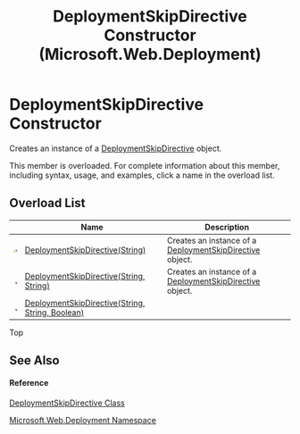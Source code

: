 ﻿---
title: DeploymentSkipDirective Constructor  (Microsoft.Web.Deployment)
TOCTitle: DeploymentSkipDirective Constructor
ms:assetid: Overload:Microsoft.Web.Deployment.DeploymentSkipDirective.#ctor
ms:mtpsurl: https://msdn.microsoft.com/en-us/library/microsoft.web.deployment.deploymentskipdirective.deploymentskipdirective(v=VS.90)
ms:contentKeyID: 20209034
ms.date: 05/02/2012
mtps_version: v=VS.90
f1_keywords:
- Microsoft.Web.Deployment.DeploymentSkipDirective.DeploymentSkipDirective
- Microsoft.Web.Deployment.DeploymentSkipDirective.#ctor
dev_langs:
- CSharp
- JScript
- VB
---

# DeploymentSkipDirective Constructor

Creates an instance of a [DeploymentSkipDirective](deploymentskipdirective-class-microsoft-web-deployment.md) object.

This member is overloaded. For complete information about this member, including syntax, usage, and examples, click a name in the overload list.

## Overload List

<table>
<thead>
<tr class="header">
<th> </th>
<th>Name</th>
<th>Description</th>
</tr>
</thead>
<tbody>
<tr class="odd">
<td><img src="images/Dd565996.protmethod(en-us,VS.90).gif" title="Protected method" alt="Protected method" /></td>
<td><a href="deploymentskipdirective-constructor-string-microsoft-web-deployment.md">DeploymentSkipDirective(String)</a></td>
<td>Creates an instance of a <a href="deploymentskipdirective-class-microsoft-web-deployment.md">DeploymentSkipDirective</a> object.</td>
</tr>
<tr class="even">
<td><img src="images/Dd565996.pubmethod(en-us,VS.90).gif" title="Public method" alt="Public method" /></td>
<td><a href="deploymentskipdirective-constructor-string-string-microsoft-web-deployment.md">DeploymentSkipDirective(String, String)</a></td>
<td>Creates an instance of a <a href="deploymentskipdirective-class-microsoft-web-deployment.md">DeploymentSkipDirective</a> object.</td>
</tr>
<tr class="odd">
<td><img src="images/Dd565996.pubmethod(en-us,VS.90).gif" title="Public method" alt="Public method" /></td>
<td><a href="deploymentskipdirective-constructor-string-string-boolean-microsoft-web-deployment.md">DeploymentSkipDirective(String, String, Boolean)</a></td>
<td></td>
</tr>
</tbody>
</table>


Top

## See Also

#### Reference

[DeploymentSkipDirective Class](deploymentskipdirective-class-microsoft-web-deployment.md)

[Microsoft.Web.Deployment Namespace](microsoft-web-deployment-namespace.md)


